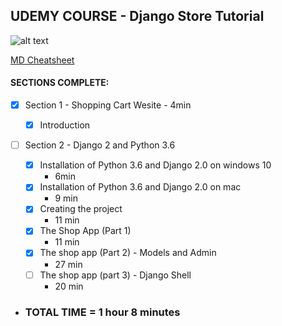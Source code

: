 ## UDEMY COURSE - Django Store Tutorial
![alt text](https://about.udemy.com/wp-content/uploads/2016/07/about-default.png "Logo Title Text 1")

[MD Cheatsheet](https://github.com/adam-p/markdown-here/wiki/Markdown-Cheatsheet)


#### SECTIONS COMPLETE:

- [x] Section 1 - Shopping Cart Wesite - 4min

    - [x] Introduction

- [ ] Section 2 - Django 2 and Python 3.6

    - [x] Installation of Python 3.6 and Django 2.0 on windows 10
        - 6min
    - [x] Installation of Python 3.6 and Django 2.0 on mac
        - 9 min
    - [x] Creating the project
        - 11 min
    - [x] The Shop App (Part 1)
        - 11 min
    - [x] The shop app (Part 2) - Models and Admin
        - 27 min
    - [ ] The shop app (part 3) - Django Shell
        - 20 min
    
* ### TOTAL TIME = 1 hour 8 minutes